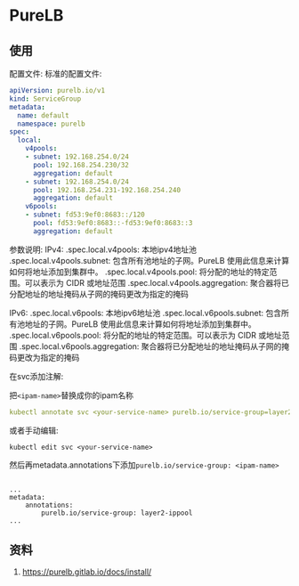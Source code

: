 # PureLB

## 使用

配置文件:
标准的配置文件:
```yaml
apiVersion: purelb.io/v1
kind: ServiceGroup
metadata:
  name: default
  namespace: purelb
spec:
  local:
    v4pools:
    - subnet: 192.168.254.0/24
      pool: 192.168.254.230/32
      aggregation: default
    - subnet: 192.168.254.0/24
      pool: 192.168.254.231-192.168.254.240
      aggregation: default
    v6pools:
    - subnet: fd53:9ef0:8683::/120
      pool: fd53:9ef0:8683::-fd53:9ef0:8683::3
      aggregation: default
```

参数说明:
IPv4: 
.spec.local.v4pools: 本地ipv4地址池
.spec.local.v4pools.subnet: 包含所有池地址的子网。PureLB 使用此信息来计算如何将地址添加到集群中。
.spec.local.v4pools.pool: 将分配的地址的特定范围。可以表示为 CIDR 或地址范围
.spec.local.v4pools.aggregation: 聚合器将已分配地址的地址掩码从子网的掩码更改为指定的掩码

IPv6:
.spec.local.v6pools: 本地ipv6地址池
.spec.local.v6pools.subnet: 包含所有池地址的子网。PureLB 使用此信息来计算如何将地址添加到集群中。
.spec.local.v6pools.pool: 将分配的地址的特定范围。可以表示为 CIDR 或地址范围
.spec.local.v6pools.aggregation: 聚合器将已分配地址的地址掩码从子网的掩码更改为指定的掩码

在svc添加注解:

把`<ipam-name>`替换成你的ipam名称
```yaml
kubectl annotate svc <your-service-name> purelb.io/service-group=layer2-ippool
```

或者手动编辑:
```shell
kubectl edit svc <your-service-name>
```
然后再metadata.annotations下添加`purelb.io/service-group: <ipam-name>`
```

...
metadata:
    annotations:
        purelb.io/service-group: layer2-ippool
...
```

## 资料
1. https://purelb.gitlab.io/docs/install/
